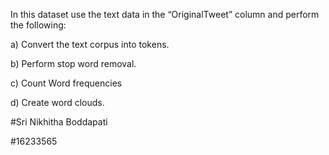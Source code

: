 

In this dataset use the text data in the “OriginalTweet” column and perform the following:

a) Convert the text corpus into tokens.

b) Perform stop word removal.

c) Count Word frequencies

d) Create word clouds.

#Sri Nikhitha Boddapati

#16233565
